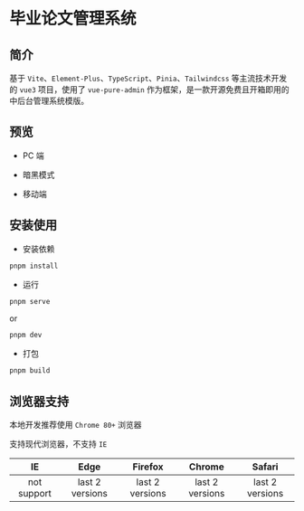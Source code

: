# 毕业论文管理系统

## 简介

基于 `Vite`、`Element-Plus`、`TypeScript`、`Pinia`、`Tailwindcss` 等主流技术开发的 `vue3` 项目，使用了 `vue-pure-admin` 作为框架，是一款开源免费且开箱即用的中后台管理系统模版。

## 预览

- PC 端

- 暗黑模式

- 移动端

## 安装使用

- 安装依赖

```bash
pnpm install
```

- 运行

```bash
pnpm serve
```

or

```bash
pnpm dev
```

- 打包

```bash
pnpm build
```

## 浏览器支持

本地开发推荐使用 `Chrome 80+` 浏览器

支持现代浏览器，不支持 `IE`

| IE | Edge | Firefox | Chrome | Safari |
| :-: | :--: | :-: | :-: | :-: |
| not support | last 2 versions | last 2 versions | last 2 versions | last 2 versions |
